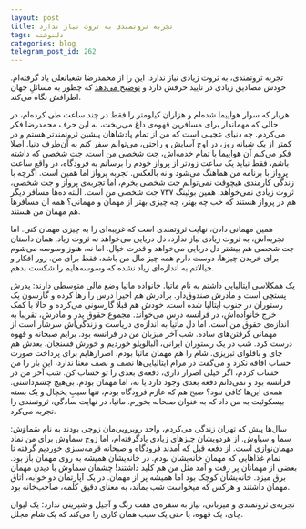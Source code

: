 ```yaml
---
layout: post
title: تجربه ثروتمندی به ثروت نیاز ندارد 
tags: دلنوشته
categories: blog
telegram_post_id: 262
---
```

تجربه ثروتمندی، به ثروت زیادی نیاز ندارد. این را از محمدرضا شعبانعلی یاد گرفته‌ام. خودش مصادیق زیادی در تایید حرفش دارد و [توضیح می‌دهد](https://mrshabanali.com/%D9%82%D9%88%D8%A7%D9%86%DB%8C%D9%86-%D8%B2%D9%86%D8%AF%DA%AF%DB%8C-%D9%85%D9%86-%D9%82%D8%B3%D9%85%D8%AA-%D8%A7%D9%88%D9%84/) که چطور به مسائلِ جهان اطرافش نگاه می‌کند.

هربار که سوار هواپیما شده‌ام و هزاران کیلومتر را فقط در چند ساعت طی کرده‌ام، در حالی که مهماندار برای مسافرین قهوه‌ی داغ می‌ریخت، به این حرف محمدرضا فکر می‌کردم. چه دنیای عجیبی است که من از تمام پادشاهان پیشین ثروتمندتر هستم و در کمتر از یک شبانه روز، در اوج آسایش و راحتی، می‌توانم سفر کنم به آن‌طرف دنیا.
اصلا فکر می‌کنم آن هواپیما با تمام خدمه‌اش، جت شخصی من است. جت شخصی که داشته باشم، فقط نباید یک ساعت زودتر از پرواز خودم را برسانم به فرودگاه، در واقع ساعت پرواز با برنامه من هماهنگ می‌شود و نه بالعکس. تجربه پرواز اما همین است. اگرچه با زندگی کارمندی هیچوقت نمی‌توانم جت شخصی بخرم، اما تجربه‌ی پرواز و جت شخصی، ثروت زیادی نمی‌خواهد. همین بوئینگ ۷۳۷ جت شخصی من است. البته ده‌ها مسافر دیگر هم در پرواز هستند که خب چه بهتر، چه چیزی بهتر از مهمان و مهمانی؟ همه آن‌ مسافرها هم مهمان من هستند.

همین مهمانی دادن، نهایت ثروتمندی است که غریبه‌ای را به چیزی مهمان کنی. اما تجربه‌اش، به ثروت زیادی نیاز ندارد، دل دریایی می‌خواهد نه ثروت زیاد. همان داستان جت شخصی هم بیشتر دل دریایی می‌خواهد و قدرت خیال. اما نه، هنوز وسوسه می‌شوم برای خریدن چیزها. دوست دارم همه چیز مال من باشد، فقط برای من. زور افکار و خیالاتم به اندازه‌ای زیاد نشده که وسوسه‌هایم را شکست بدهم.

یک همکلاسی ایتالیایی داشتم به نام ماتیا. خانواده ماتیا وضع مالی متوسطی دارند: پدرش پستچی است و مادرش صندوق‌دار. برادرش هم اخیرا درس را رها کرده و گارسون یک رستوران در جنوب ایتالیا شده است. خودش هم قبلا گارسونی می‌کرده و حالا با کمک خرج خانواده‌اش، در فرانسه درس می‌خواند.
مجموع حقوق پدر و مادرش، تقریبا به اندازه‌ی حقوق من است. اما دل ماتیا به اندازه‌ی دریاست و زندگی‌اش سرشار است از مهمانی گرفتن‌های ساده. شب آخر میزبان من در فرانسه بود. برایم صبحانه و قهوه درست کرد.
شب در یک رستوران ایرانی، آلبالوپلو خوردیم و خورش فسنجان. بعدش هم چای و باقلوای تبریزی. شام را هم مهمان ماتیا بودم، اصرارهایم برای پرداخت صورت حساب افاقه نکرد و ‌می‌گفت در مرام ایتالیایی‌ها نصف و نصف معنا ندارد، این بار را من حساب کردم، اگر خیلی اصرار داری، دفعه‌ی بعدی را تو حساب کن. شب آخر من در فرانسه بود و نمی‌دانم دفعه بعدی وجود دارد یا نه، اما مهمان بودم. بی‌هیچ چشم‌داشتی.
همه‌ی این‌ها کافی نبود؟ صبح هم که عازم فرودگاه بودم، تنها سیبِ یخچال و یک بسته بیسکوئیت به من داد که به عنوان صبحانه بخورم. ماتیا، در نهایت سادگی، ثروتمندی را تجربه می‌کرد.

سال‌ها پیش که تهران زندگی می‌کردم، واحد روبرویی‌مان زوجی بودند به نام سَماوَش: سما و سیاوش. از هردویشان چیزهای زیادی یادگرفته‌ام، اما زوج سماوش برای من نماد مهمان‌نوازی است.
از دفعه قبل که آمدند فرودگاه و صبحانه قرمه‌سبزی خوردیم گرفته تا تمام غذاهایی که مهمان خانه‌یشان بودم. در خانه‌یشان همیشه به روی مهمان باز بود. بعضی از مهمانان پر رفت و آمد مثل من هم کلید داشتند!
چشمان سماوش با دیدن مهمان برق میزد. خانه‌یشان کوچک بود اما همیشه پر از مهمان. در یک آپارتمان دو خوابه، اتاق مهمان داشتند و هرکس که میخواست شب بماند، به معنای دقیق کلمه، صاحب‌خانه بود.

تجربه‌ی ثروتمندی و میزبانی، نیاز به سفره‌ی هفت رنگ و آجیل و شیرینی ندارد؛ یک لیوان چای، یک قهوه، یا حتی یک سیب همان‌ کاری را می‌کند که یک شام مجلل.
